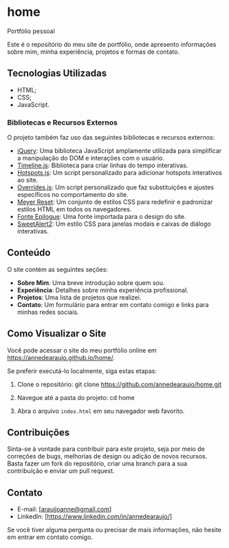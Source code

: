 # home
Portfólio pessoal

Este é o repositório do meu site de portfólio, onde apresento informações sobre mim, minha experiência, projetos e formas de contato.

## Tecnologias Utilizadas

- HTML;
- CSS;
- JavaScript.

### Bibliotecas e Recursos Externos

O projeto também faz uso das seguintes bibliotecas e recursos externos:

- [jQuery](https://jquery.com/): Uma biblioteca JavaScript amplamente utilizada para simplificar a manipulação do DOM e interações com o usuário.
- [Timeline.js](https://animaapp.s3.amazonaws.com/js/timeline.js): Biblioteca para criar linhas do tempo interativas.
- [Hotspots.js](hotspots.js): Um script personalizado para adicionar hotspots interativos ao site.
- [Overrides.js](overrides.js): Um script personalizado que faz substituições e ajustes específicos no comportamento do site.
- [Meyer Reset](https://cdnjs.cloudflare.com/ajax/libs/meyer-reset/2.0/reset.min.css): Um conjunto de estilos CSS para redefinir e padronizar estilos HTML em todos os navegadores.
- [Fonte Epilogue](https://fonts.googleapis.com/css?family=Epilogue:400): Uma fonte importada para o design do site.
- [SweetAlert2](https://cdn.jsdelivr.net/npm/sweetalert2@11.7.3/dist/sweetalert2.min.css): Um estilo CSS para janelas modais e caixas de diálogo interativas.

## Conteúdo

O site contém as seguintes seções:

- **Sobre Mim**: Uma breve introdução sobre quem sou.
- **Experiência**: Detalhes sobre minha experiência profissional.
- **Projetos**: Uma lista de projetos que realizei.
- **Contato**: Um formulário para entrar em contato comigo e links para minhas redes sociais.

## Como Visualizar o Site

Você pode acessar o site do meu portfólio online em https://annedearaujo.github.io/home/.

Se preferir executá-lo localmente, siga estas etapas:

1. Clone o repositório:
git clone https://github.com/annedearaujo/home.git


2. Navegue até a pasta do projeto:
cd home


3. Abra o arquivo `index.html` em seu navegador web favorito.

## Contribuições

Sinta-se à vontade para contribuir para este projeto, seja por meio de correções de bugs, melhorias de design ou adição de novos recursos. Basta fazer um fork do repositório, criar uma branch para a sua contribuição e enviar um pull request.

## Contato

- E-mail: [araujjoanne@gmail.com]
- LinkedIn: [https://www.linkedin.com/in/annedearaujo/]

Se você tiver alguma pergunta ou precisar de mais informações, não hesite em entrar em contato comigo.

